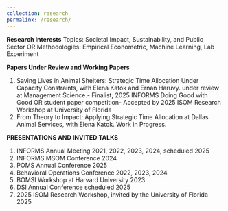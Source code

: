 ```yaml
---
collection: research
permalink: /research/
---
```

**Research Interests**
 Topics: Societal Impact, Sustainability, and Public Sector OR
 Methodologies: Empirical Econometric, Machine Learning, Lab Experiment

**Papers Under Review and Working Papers**
 1. Saving Lives in Animal Shelters: Strategic Time Allocation Under Capacity Constraints, with Elena Katok and
 Ernan Haruvy. under review at Management Science.- Finalist, 2025 INFORMS Doing Good with Good OR student paper competition- Accepted by 2025 ISOM Research Workshop at University of Florida
 2. From Theory to Impact: Applying Strategic Time Allocation at Dallas Animal Services, with Elena Katok. Work
 in Progress.

 **PRESENTATIONS AND INVITED TALKS**
 1. INFORMS Annual Meeting                                               2021, 2022, 2023, 2024, scheduled 2025
 2. INFORMS MSOM Conference                                              2024
 3. POMS Annual Conference                                               2025
 4. Behavioral Operations Conference                                     2022, 2023, 2024
 5. BOMSI Workshop at Harvard University                                 2023
 6. DSI Annual Conference                                                scheduled 2025
 7. 2025 ISOM Research Workshop, invited by the University of Florida    2025
